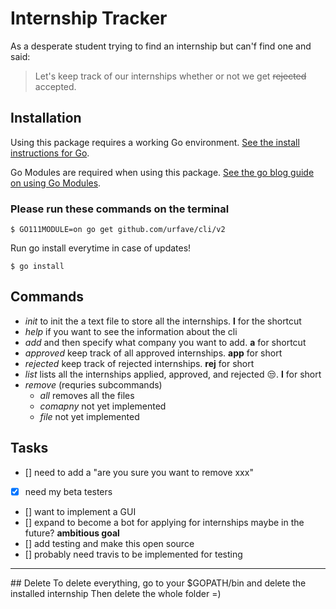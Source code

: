 
<h1>Internship Tracker</h1>

As a desperate student trying to find an internship but can'f find one and said:

> Let's keep track of our internships
> whether or not we get ~~rejected~~ accepted.

## Installation

Using this package requires a working Go environment. [See the install instructions for Go](http://golang.org/doc/install.html).

Go Modules are required when using this package. [See the go blog guide on using Go Modules](https://blog.golang.org/using-go-modules).

### Please run these commands on the terminal

```
$ GO111MODULE=on go get github.com/urfave/cli/v2
```
Run go install everytime in case of updates!
```
$ go install
```
## **Commands**
  * _init_ to init the a text file to store all the internships. **l** for the shortcut
  * _help_ if you want to see the information about the cli 
  * _add_ and then specify what company you want to add. **a** for shortcut
  * _approved_ keep track of all approved internships. **app** for short
  * _rejected_ keep track of rejected internships. **rej** for short
  * _list_ lists all the internships applied, approved, and rejected :unamused:. **l** for short
  * _remove_ (requries subcommands)
    * _all_ removes all the files
    * _comapny_ not yet implemented
    * _file_ not yet implemented
    
    
## Tasks

- [] need to add a "are you sure you want to remove xxx"  
- [x] need my beta testers
- [] want to implement a GUI
- [] expand to become a bot for applying for internships maybe in the future? **ambitious goal**
- [] add testing and make this open source
- [] probably need travis to be implemented for testing



<hr>
## Delete
To delete everything, go to your $GOPATH/bin and delete the installed internship
Then delete the whole folder =)
